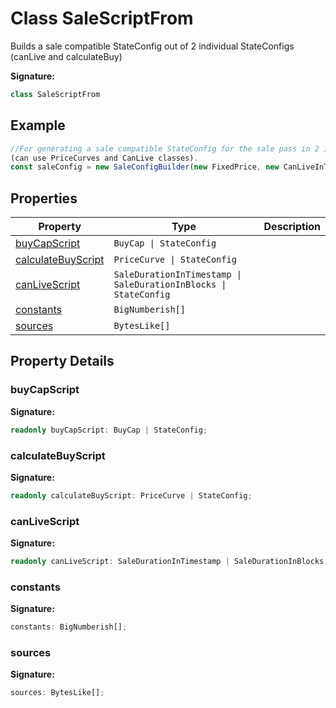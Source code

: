 
# Class SaleScriptFrom

Builds a sale compatible StateConfig out of 2 individual StateConfigs (canLive and calculateBuy)

<b>Signature:</b>

```typescript
class SaleScriptFrom 
```

## Example


```typescript
//For generating a sale compatible StateConfig for the sale pass in 2 individual scripts
(can use PriceCurves and CanLive classes).
const saleConfig = new SaleConfigBuilder(new FixedPrice, new CanLiveInTimestamp)

```

## Properties

|  Property | Type | Description |
|  --- | --- | --- |
|  [buyCapScript](./salescriptfrom.md#buyCapScript-property) | `BuyCap \| StateConfig` |  |
|  [calculateBuyScript](./salescriptfrom.md#calculateBuyScript-property) | `PriceCurve \| StateConfig` |  |
|  [canLiveScript](./salescriptfrom.md#canLiveScript-property) | `SaleDurationInTimestamp \| SaleDurationInBlocks \| StateConfig` |  |
|  [constants](./salescriptfrom.md#constants-property) | `BigNumberish[]` |  |
|  [sources](./salescriptfrom.md#sources-property) | `BytesLike[]` |  |

## Property Details

<a id="buyCapScript-property"></a>

### buyCapScript

<b>Signature:</b>

```typescript
readonly buyCapScript: BuyCap | StateConfig;
```

<a id="calculateBuyScript-property"></a>

### calculateBuyScript

<b>Signature:</b>

```typescript
readonly calculateBuyScript: PriceCurve | StateConfig;
```

<a id="canLiveScript-property"></a>

### canLiveScript

<b>Signature:</b>

```typescript
readonly canLiveScript: SaleDurationInTimestamp | SaleDurationInBlocks | StateConfig;
```

<a id="constants-property"></a>

### constants

<b>Signature:</b>

```typescript
constants: BigNumberish[];
```

<a id="sources-property"></a>

### sources

<b>Signature:</b>

```typescript
sources: BytesLike[];
```
